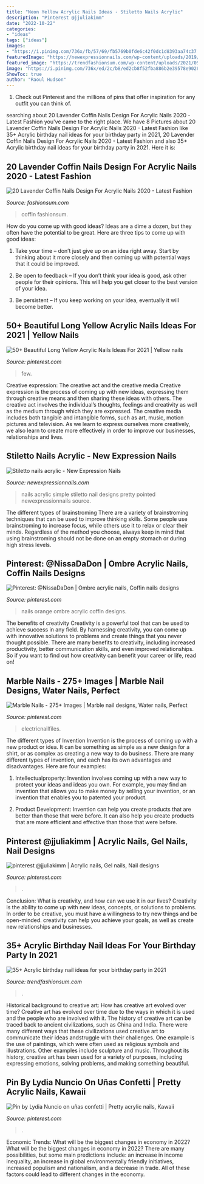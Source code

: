 ```yaml
---
title: "Neon Yellow Acrylic Nails Ideas - Stiletto Nails Acrylic"
description: "Pinterest @jjuliakimm"
date: "2022-10-22"
categories:
- "ideas"
tags: ["ideas"]
images:
- "https://i.pinimg.com/736x/fb/57/69/fb5769b0fde6c42f0dc1d8393aa74c37.jpg"
featuredImage: "https://newexpressionnails.com/wp-content/uploads/2019/08/stiletto-nails-acrylic-1.jpg"
featured_image: "https://trendfashionsum.com/wp-content/uploads/2021/05/6-16.jpg"
image: "https://i.pinimg.com/736x/ed/2c/b8/ed2cb8f52fba886b2e39578e90285f32.jpg"
ShowToc: true
author: "Raoul Hudson"
---
```



1) Check out Pinterest and the millions of pins that offer inspiration for any outfit you can think of.

	

		
searching about 20 Lavender Coffin Nails Design For Acrylic Nails 2020 - Latest Fashion you've came to the right place. We have 8 Pictures about 20 Lavender Coffin Nails Design For Acrylic Nails 2020 - Latest Fashion like 35+ Acrylic birthday nail ideas for your birthday party in 2021, 20 Lavender Coffin Nails Design For Acrylic Nails 2020 - Latest Fashion and also 35+ Acrylic birthday nail ideas for your birthday party in 2021. Here it is:
		
    
## 20 Lavender Coffin Nails Design For Acrylic Nails 2020 - Latest Fashion

<img loading=lazy src="https://fashionsum.com/wp-content/uploads/2020/04/20-2.jpg" onerror="this.onerror=null;this.src='https://tse3.mm.bing.net/th?id=OIP.D1lfQkeKdCTXJk4ttg_CWwHaKk&amp;pid=15.1';" alt="20 Lavender Coffin Nails Design For Acrylic Nails 2020 - Latest Fashion">

_Source: fashionsum.com_

>coffin fashionsum. 

	

How do you come up with good ideas?
Ideas are a dime a dozen, but they often have the potential to be great. Here are three tips to come up with good ideas:
1. Take your time – don’t just give up on an idea right away. Start by thinking about it more closely and then coming up with potential ways that it could be improved.

2. Be open to feedback – If you don’t think your idea is good, ask other people for their opinions. This will help you get closer to the best version of your idea.

3. Be persistent – If you keep working on your idea, eventually it will become better.

    
## 50+ Beautiful Long Yellow Acrylic Nails Ideas For 2021 | Yellow Nails

<img loading=lazy src="https://i.pinimg.com/736x/68/20/e0/6820e0a9dafccfc855868c80b30c1c2b.jpg" onerror="this.onerror=null;this.src='https://tse4.mm.bing.net/th?id=OIP.oOFo4oiLD4RzDi4oGB-nCgHaLH&amp;pid=15.1';" alt="50+ Beautiful Long Yellow Acrylic Nails Ideas For 2021 | Yellow nails">

_Source: pinterest.com_

>few. 

	

Creative expression: The creative act and the creative media
Creative expression is the process of coming up with new ideas, expressing them through creative means and then sharing these ideas with others. The creative act involves the individual’s thoughts, feelings and creativity as well as the medium through which they are expressed. The creative media includes both tangible and intangible forms, such as art, music, motion pictures and television. As we learn to express ourselves more creatively, we also learn to create more effectively in order to improve our businesses, relationships and lives.

    
## Stiletto Nails Acrylic - New Expression Nails

<img loading=lazy src="https://newexpressionnails.com/wp-content/uploads/2019/08/stiletto-nails-acrylic-1.jpg" onerror="this.onerror=null;this.src='https://tse1.mm.bing.net/th?id=OIP.80uqxIpf0Sys9sP0TnnscAHaHs&amp;pid=15.1';" alt="Stiletto nails acrylic - New Expression Nails">

_Source: newexpressionnails.com_

>nails acrylic simple stiletto nail designs pretty pointed newexpressionnails source. 

	

The different types of brainstroming
There are a variety of brainstroming techniques that can be used to improve thinking skills. Some people use brainstroming to increase focus, while others use it to relax or clear their minds. Regardless of the method you choose, always keep in mind that using brainstroming should not be done on an empty stomach or during high stress levels.

    
## Pinterest: @NissaDaDon | Ombre Acrylic Nails, Coffin Nails Designs

<img loading=lazy src="https://i.pinimg.com/736x/65/3a/a5/653aa5495eb27c45316c6870d6b3cddb.jpg" onerror="this.onerror=null;this.src='https://tse4.mm.bing.net/th?id=OIP.4Adn4grSxeqb8tg8Vb79xwHaNK&amp;pid=15.1';" alt="Pinterest: @NissaDaDon | Ombre acrylic nails, Coffin nails designs">

_Source: pinterest.com_

>nails orange ombre acrylic coffin designs. 

	

The benefits of creativity
Creativity is a powerful tool that can be used to achieve success in any field. By harnessing creativity, you can come up with innovative solutions to problems and create things that you never thought possible. There are many benefits to creativity, including increased productivity, better communication skills, and even improved relationships. So if you want to find out how creativity can benefit your career or life, read on!

    
## Marble Nails - 275+ Images | Marble Nail Designs, Water Nails, Perfect

<img loading=lazy src="https://i.pinimg.com/736x/fb/57/69/fb5769b0fde6c42f0dc1d8393aa74c37.jpg" onerror="this.onerror=null;this.src='https://tse1.mm.bing.net/th?id=OIP.00GcoYjuOYK9OOqODMxsTwHaJ3&amp;pid=15.1';" alt="Marble Nails - 275+ Images | Marble nail designs, Water nails, Perfect">

_Source: pinterest.com_

>electricnailfiles. 

	

The different types of Invention
Invention is the process of coming up with a new product or idea. It can be something as simple as a new design for a shirt, or as complex as creating a new way to do business. There are many different types of invention, and each has its own advantages and disadvantages. Here are four examples: 
1. Intellectualproperty: Invention involves coming up with a new way to protect your ideas and ideas you own. For example, you may find an invention that allows you to make money by selling your invention, or an invention that enables you to patented your product. 

2. Product Development: Invention can help you create products that are better than those that were before. It can also help you create products that are more efficient and effective than those that were before. 


    
## Pinterest @jjuliakimm | Acrylic Nails, Gel Nails, Nail Designs

<img loading=lazy src="https://i.pinimg.com/736x/f5/3a/bb/f53abb988f1b980345ac3f05c36248fc.jpg" onerror="this.onerror=null;this.src='https://tse4.mm.bing.net/th?id=OIP.wtOpCxVMBJFF2RaTeR1OLQHaNa&amp;pid=15.1';" alt="pinterest @jjuliakimm | Acrylic nails, Gel nails, Nail designs">

_Source: pinterest.com_

>. 

	

Conclusion: What is creativity, and how can we use it in our lives?
Creativity is the ability to come up with new ideas, concepts, or solutions to problems. In order to be creative, you must have a willingness to try new things and be open-minded. creativity can help you achieve your goals, as well as create new relationships and businesses.

    
## 35+ Acrylic Birthday Nail Ideas For Your Birthday Party In 2021

<img loading=lazy src="https://trendfashionsum.com/wp-content/uploads/2021/05/6-16.jpg" onerror="this.onerror=null;this.src='https://tse1.mm.bing.net/th?id=OIP.natCWr4ILGQoSGwzEyxdRwHaLH&amp;pid=15.1';" alt="35+ Acrylic birthday nail ideas for your birthday party in 2021">

_Source: trendfashionsum.com_

>. 

	

Historical background to creative art: How has creative art evolved over time?
Creative art has evolved over time due to the ways in which it is used and the people who are involved with it. The history of creative art can be traced back to ancient civilizations, such as China and India. There were many different ways that these civilizations used creative art to communicate their ideas andstruggle with their challenges. One example is the use of paintings, which were often used as religious symbols and illustrations. Other examples include sculpture and music. Throughout its history, creative art has been used for a variety of purposes, including expressing emotions, solving problems, and making something beautiful.

    
## Pin By Lydia Nuncio On Uñas Confetti | Pretty Acrylic Nails, Kawaii

<img loading=lazy src="https://i.pinimg.com/736x/ed/2c/b8/ed2cb8f52fba886b2e39578e90285f32.jpg" onerror="this.onerror=null;this.src='https://tse2.mm.bing.net/th?id=OIP.bfZG6xADLWCOv2SEj_3thgHaJu&amp;pid=15.1';" alt="Pin by Lydia Nuncio on uñas confetti | Pretty acrylic nails, Kawaii">

_Source: pinterest.com_

>. 

	

Economic Trends: What will be the biggest changes in economy in 2022?
What will be the biggest changes in economy in 2022? There are many possibilities, but some main predictions include: an increase in income inequality, an increase in global environmentally friendly initiatives, increased populism and nationalism, and a decrease in trade. All of these factors could lead to different changes in the economy.

